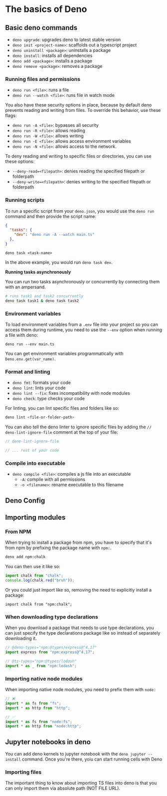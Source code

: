 # The basics of Deno

## Basic deno commands

- `deno upgrade`: upgrades deno to latest stable version
- `deno init <project-name>`: scaffolds out a typescript project
- `deno uninstall <package>`: uninstalls a package
- `deno install`: installs all dependencies
- `deno add <package>`: installs a package
- `deno remove <package>`: removes a package

### Running files and permissions

- `deno run <file>`: runs a file
- `deno run --watch <file>`: runs file in watch mode

You also have these security options in place, because by default deno prevents reading and writing from files. To override this behavior, use these flags:

- `deno run -A <file>`: bypasses all security
- `deno run -R <file>`: allows reading
- `deno run -W <file>`: allows writing
- `deno run -E <file>`: allows access environment variables
- `deno run -N <file>`: allows access to the network. 

To deny reading and writing to specific files or directories, you can use these options:

- `--deny-read=<filepath>`: denies reading the specified filepath or folderpath
- `--deny-write=<filepath>`: denies writing to the specified filepath or folderpath

### Running scripts

To run a specific script from your `deno.json`, you would use the `deno run` command and then provide the script name: 

```json title="deno.json"
{
  "tasks": {
    "dev": "deno run -A --watch main.ts"
  },
}
```

```
deno task <task-name>
```

In the above example, you would run `deno task dev`.

**Running tasks asynchronously**

You can run two tasks asynchronously or concurrently by connecting them with an ampersand. 

```bash
# runs task1 and task2 concurrently
deno task task1 & deno task task2
```

### Environment variables

To load environment variables from a `.env` file into your project so you can access them during runtime, you need to use the `--env` option when running a file with deno: 

```
deno run --env main.ts
```

You can get environment variables programmatically with `Deno.env.get(var_name)`.


### Format and linting

- `deno fmt`: formats your code
- `deno lint`: lints your code
- `deno lint --fix`: fixes incompatibility with node modules
- `deno check`: type checks your code

For linting, you can lint specific files and folders like so:

```bash
deno lint <file-or-folder-path>
```

You can also tell the deno linter to ignore specific files by adding the `// deno-lint-ignore-file` comment at the top of your file:

```ts title="main.ts"
// deno-lint-ignore-file

// ... rest of your code
```

### Compile into executable

- `deno compile <file>`: compiles a js file into an executable
	- `-A`: compile with all permissions
	- `-o <filename>`: rename executable to this filename

## Deno Config

## Importing modules

### From NPM

When trying to install a package from npm, you have to specify that it's from npm by prefixing the package name with `npm:`.

```bash
deno add npm:chalk
```

You can then use it like so: 

```ts
import chalk from "chalk";
console.log(chalk.red("bruh"));
```

Or you could just import like so, removing the need to explicitly install a package:

```tsx
import chalk from "npm:chalk";
```

### When downloading type declarations

When you download a package that needs to use type declarations, you can just specify the type declarations package like so instead of separately downloading it.

```ts
// @deno-types="npm:@types/express@^4.17"
import express from "npm:express@^4.17";

// @ts-types="npm:@types/lodash"
import * as _ from "npm:lodash";
```

### Importing native node modules

When importing native node modules, you need to prefix them with `node:`

```ts
// ❌
import * as fs from "fs";
import * as http from "http";

// ✅
import * as fs from "node:fs";
import * as http from "node:http";
```


## Jupyter notebooks in deno

You can add deno kernels to jupyter notebook with the `deno jupyter --install` command. Once you're there, yoiu can start running cells with Deno

### Importing files

The important thing to know about importing TS files into deno is that you can only import them via absolute path (NOT FILE URL).